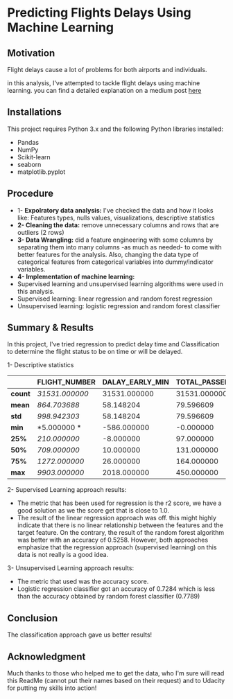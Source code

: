 # Predicting Flights Delays Using Machine Learning

## Motivation

Flight delays cause a lot of problems for both airports and individuals.

in this analysis, I've attempted to tackle flight delays using machine learning. you can find a detailed explanation on a medium post [here](https://medium.com/@azalamri3/predicting-flights-delays-using-machine-learning-bfe24999dee4)

## Installations

This project requires Python 3.x and the following Python libraries installed:
* Pandas
* NumPy
* Scikit-learn
* seaborn
* matplotlib.pyplot

## Procedure
- 1- **Expolratory data analysis:** I've checked the data and how it looks like: Features types, nulls values, visualizations, descriptive statistics
- **2- Cleaning the data:** remove unnecessary columns and rows that are outliers (2 rows)
- **3- Data Wrangling:** did a feature engineering with some columns by separating them into many columns -as much as needed- to come with better features for the analysis. Also, changing the data type of categorical features from categorical variables into dummy/indicator variables.
- **4- Implementation of machine learning:** 
- Supervised learning and unsupervised learning algorithms were used in this analysis.
- Supervised learning: linear regression and random forest regression 
- Unsupervised learning: logistic regression and random forest classifier

## Summary & Results
In this project, I've tried regression to predict delay time and Classification to determine the flight status to be on time or will be delayed.

1- Descriptive statistics

| |FLIGHT_NUMBER|DALAY_EARLY_MIN|TOTAL_PASSENGERS|
|---|---|---|---|
|**count**|*31531.000000*|31531.000000|31531.000000|
|**mean**|*864.703688*|58.148204|79.596609|
|**std**|*998.942303*|58.148204|79.596609|
|**min**|*5.000000 *|-586.000000|-0.000000|
|**25%**|*210.000000*|-8.000000| 97.000000|
|**50%**|*709.000000*|10.000000|131.000000|
|**75%**|*1272.000000*|26.000000|164.000000|
|**max**|*9903.000000*|2018.000000|450.000000|


2- Supervised Learning approach results:
- The metric that has been used for regression is the r2 score, we have a good solution as we the score get that is close to 1.0.
- The result of the linear regression approach was off. this might highly indicate that there is no linear relationship between the features and the target feature. On the contrary, the result of the random forest algorithm was better with an accuracy of 0.5258. However, both approaches emphasize that the regression approach (supervised learning) on this data is not really is a good idea.

3- Unsupervised Learning approach results:
- The metric that used was the accuracy score. 
- Logistic regression classifier got an accuracy of 0.7284 which is less than the accuracy obtained by random forest classifier (0.7789)

## Conclusion
The classification approach gave us better results!

## Acknowledgment
Much thanks to those who helped me to get the data, who I'm sure will read this ReadMe (cannot put their names based on their request) and to Udacity for putting my skills into action!
